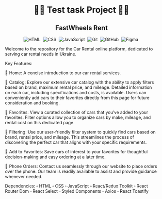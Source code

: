 <h1 align="center"> 👨‍💻 Test task Project 👩‍💻 </h1>
<h2 align="center">   FastWheels Rent   </h2>

<p align="center">
  <img src="https://img.shields.io/badge/-HTML-05122A?style=flat&logo=HTML5" alt="HTML">&nbsp;
  <img src="https://img.shields.io/badge/-CSS-05122A?style=flat&logo=CSS3&logoColor=2965f1" alt="CSS">&nbsp;
  <img src="https://img.shields.io/badge/-JavaScript-05122A?style=flat&logo=javascript" alt="JavaScript">&nbsp;
  <img src="https://img.shields.io/badge/-Git-05122A?style=flat&logo=git" alt="Git">&nbsp;
  <img src="https://img.shields.io/badge/-GitHub-05122A?style=flat&logo=github" alt="GitHub">&nbsp;
  <img src="https://img.shields.io/badge/-Figma-05122A?style=flat&logo=figma" alt="Figma">&nbsp;
</p>

Welcome to the repository for the Car Rental online platform, dedicated to serving car rental needs in Ukraine.

Key Features:

🔘 Home: A concise introduction to our car rental services.

🔘 Catalog: Explore our extensive car catalog with the ability to apply filters based on brand, maximum rental price, and mileage. Detailed information on each car, including specifications and costs, is available. Users can conveniently add cars to their favorites directly from this page for future consideration and booking.

🔘 Favorites: View a curated collection of cars that you've added to your favorites. Filter options allow you to organize cars by make, mileage, and rental cost on this dedicated page.

🔘 Filtering: Use our user-friendly filter system to quickly find cars based on brand, rental price, and mileage. This streamlines the process of discovering the perfect car that aligns with your specific requirements.

🔘 Add to Favorites: Save cars of interest to your favorites for thoughtful decision-making and easy ordering at a later time.

🔘 Phone Orders: Contact us seamlessly through our website to place orders over the phone. Our team is readily available to assist and provide guidance whenever needed.

Dependencies:
▫️ HTML ▫️ CSS ▫️ JavaScript ▫️ React/Redux Toolkit ▫️ React Router Dom ▫️ React Select ▫️ Styled Components ▫️ Axios ▫️ React Toastify
